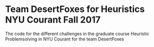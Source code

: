 # Team DesertFoxes for Heuristics NYU Courant Fall 2017
The code for the different challenges in the graduate course Heuristic Problemsolving in NYU Courant for the team DesertFoxes
